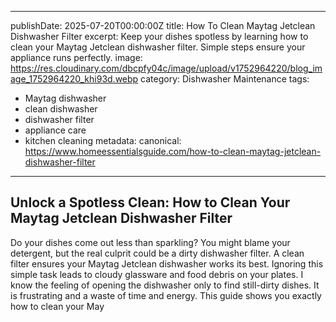 
---
publishDate: 2025-07-20T00:00:00Z
title: How To Clean Maytag Jetclean Dishwasher Filter
excerpt: Keep your dishes spotless by learning how to clean your Maytag Jetclean dishwasher filter. Simple steps ensure your appliance runs perfectly.
image: https://res.cloudinary.com/dbcpfy04c/image/upload/v1752964220/blog_image_1752964220_khi93d.webp
category: Dishwasher Maintenance
tags:
  - Maytag dishwasher
  - clean dishwasher
  - dishwasher filter
  - appliance care
  - kitchen cleaning
metadata:
  canonical: https://www.homeessentialsguide.com/how-to-clean-maytag-jetclean-dishwasher-filter
---

## Unlock a Spotless Clean: How to Clean Your Maytag Jetclean Dishwasher Filter

Do your dishes come out less than sparkling? You might blame your detergent, but the real culprit could be a dirty dishwasher filter. A clean filter ensures your Maytag Jetclean dishwasher works its best. Ignoring this simple task leads to cloudy glassware and food debris on your plates. I know the feeling of opening the dishwasher only to find still-dirty dishes. It is frustrating and a waste of time and energy. This guide shows you exactly how to clean your May